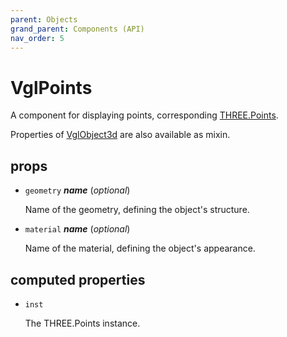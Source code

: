 ```yaml
---
parent: Objects
grand_parent: Components (API)
nav_order: 5
---
```

# VglPoints

A component for displaying points,
corresponding [THREE.Points](https://threejs.org/docs/index.html#api/objects/Points).

Properties of [VglObject3d](../core/vgl-object3d) are also available as mixin. 

## props 

- `geometry` ***name*** (*optional*) 

  Name of the geometry, defining the object's structure. 

- `material` ***name*** (*optional*) 

  Name of the material, defining the object's appearance. 

## computed properties 

- `inst` 

  The THREE.Points instance. 


